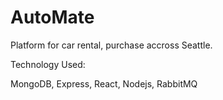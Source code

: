 # AutoMate

Platform for car rental, purchase accross Seattle.

Technology Used:

MongoDB, Express, React, Nodejs, RabbitMQ
